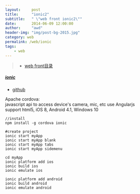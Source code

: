 ```yaml
---
layout:     post
title:      "ionic2"
subtitle:   " \"web front ionic2\""
date:       2014-06-09 12:00:00
author:     "awd"
header-img: "img/post-bg-2015.jpg"
category: web
permalink: /web/ionic
tags:
    - web
---
```

> - [web front目录](/web/front)


##### [ionic](http://ionicframework.com)
- [github](https://github.com/driftyco/ionic)


Apache cordova: <br>
javascript api to access device's camera, mic, etc
use Angularjs<br>
support html5, iOS 8, Android 4.1, Windows 10<br>


```
//install 
npm install -g cordova ionic

#create project
ionic start myApp
ionic start myApp blank
ionic start myApp tabs
ionic start myApp sidemenu

cd myApp
ionic platform add ios
ionic build ios
ionic emulate ios

ionic platform add android
ionic build android
ionic emulate android
```
